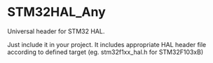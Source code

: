 # STM32HAL_Any
Universal header for STM32 HAL.

Just include it in your project. It includes appropriate HAL header file
according to defined target (eg. stm32f1xx_hal.h for STM32F103xB)
